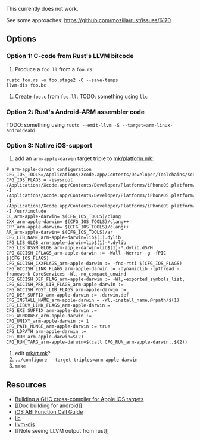 This currently does not work.

See some approaches: https://github.com/mozilla/rust/issues/6170

## Options

### Option 1: C-code from Rust's LLVM bitcode

1. Produce a `foo.ll` from a `foo.rs`:
```
rustc foo.rs -o foo.stage2 -O --save-temps
llvm-dis foo.bc
```

1. Create `foo.c` from `foo.ll`:
TODO: something using `llc`

### Option 2: Rust's Android-ARM assembler code

TODO: something using `rustc --emit-llvm -S --target=arm-linux-androideabi`

### Option 3: Native iOS-support

1. add an `arm-apple-darwin` target triple to [mk/platform.mk](https://github.com/mozilla/rust/blob/master/mk/platform.mk):
```
# arm-apple-darwin configuration
CFG_IOS_TOOLS=/Applications/Xcode.app/Contents/Developer/Toolchains/XcodeDefault.xctoolchain/usr/bin/
CFG_IOS_FLAGS = -isysroot /Applications/Xcode.app/Contents/Developer/Platforms/iPhoneOS.platform/Developer/SDKs/iPhoneOS7.0.sdk/ -I /Applications/Xcode.app/Contents/Developer/Platforms/iPhoneOS.platform/Developer/SDKs/iPhoneOS7.0.sdk/usr/include -I /Applications/Xcode.app/Contents/Developer/Platforms/iPhoneOS.platform/Developer/SDKs/iPhoneOS7.0.sdk/usr/include/c++/4.2.1 -I /usr/include
CC_arm-apple-darwin= $(CFG_IOS_TOOLS)/clang
CXX_arm-apple-darwin= $(CFG_IOS_TOOLS)/clang++
CPP_arm-apple-darwin= $(CFG_IOS_TOOLS)/clang++
AR_arm-apple-darwin= $(CFG_IOS_TOOLS)/ar
CFG_LIB_NAME_arm-apple-darwin=lib$(1).dylib
CFG_LIB_GLOB_arm-apple-darwin=lib$(1)-*.dylib
CFG_LIB_DSYM_GLOB_arm-apple-darwin=lib$(1)-*.dylib.dSYM
CFG_GCCISH_CFLAGS_arm-apple-darwin := -Wall -Werror -g -fPIC $(CFG_IOS_FLAGS)
CFG_GCCISH_CXXFLAGS_arm-apple-darwin := -fno-rtti $(CFG_IOS_FLAGS)
CFG_GCCISH_LINK_FLAGS_arm-apple-darwin := -dynamiclib -lpthread -framework CoreServices -Wl,-no_compact_unwind 
CFG_GCCISH_DEF_FLAG_arm-apple-darwin := -Wl,-exported_symbols_list,
CFG_GCCISH_PRE_LIB_FLAGS_arm-apple-darwin :=
CFG_GCCISH_POST_LIB_FLAGS_arm-apple-darwin :=
CFG_DEF_SUFFIX_arm-apple-darwin := .darwin.def
CFG_INSTALL_NAME_arm-apple-darwin = -Wl,-install_name,@rpath/$(1)
CFG_LIBUV_LINK_FLAGS_arm-apple-darwin =
CFG_EXE_SUFFIX_arm-apple-darwin :=
CFG_WINDOWSY_arm-apple-darwin :=
CFG_UNIXY_arm-apple-darwin := 1
CFG_PATH_MUNGE_arm-apple-darwin := true
CFG_LDPATH_arm-apple-darwin :=
CFG_RUN_arm-apple-darwin=$(2)
CFG_RUN_TARG_arm-apple-darwin=$(call CFG_RUN_arm-apple-darwin,,$(2))
```
1. edit [mk/rt.mk](https://github.com/mozilla/rust/blob/master/mk/rt.mk)?
1. `../configure --target-triples=arm-apple-darwin`
1. `make`

## Resources

* [Building a GHC cross-compiler for Apple iOS targets](http://ghc.haskell.org/trac/ghc/wiki/Building/CrossCompiling/iOS)
* [[Doc building for android]]
* [iOS ABI Function Call Guide](https://developer.apple.com/library/ios/documentation/Xcode/Conceptual/iPhoneOSABIReference/Articles/ARMv6FunctionCallingConventions.html)
* [llc](http://llvm.org/docs/CommandGuide/llc.html)
* [llvm-dis](http://llvm.org/docs/CommandGuide/llvm-dis.html)
* [[Note seeing LLVM output from rust]]